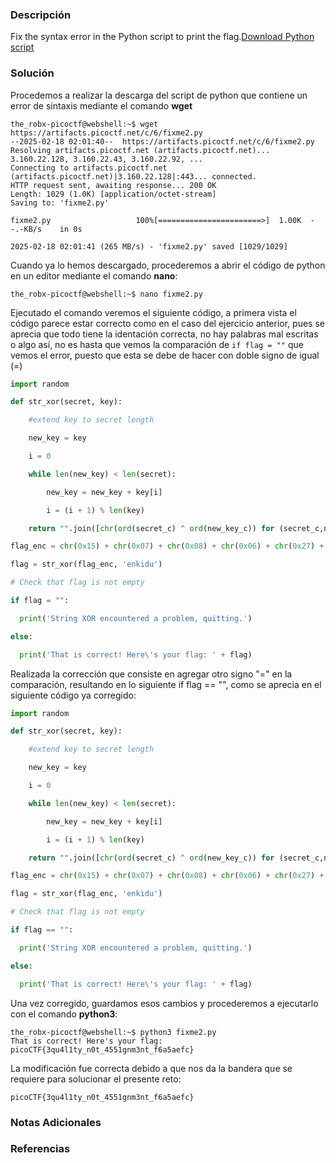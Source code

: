 ### Descripción
Fix the syntax error in the Python script to print the flag.[Download Python script](https://artifacts.picoctf.net/c/6/fixme2.py)
### Solución
Procedemos a realizar la descarga del script de python que contiene un error de sintaxis mediante el comando **wget**

```shell
the_robx-picoctf@webshell:~$ wget https://artifacts.picoctf.net/c/6/fixme2.py
--2025-02-18 02:01:40--  https://artifacts.picoctf.net/c/6/fixme2.py
Resolving artifacts.picoctf.net (artifacts.picoctf.net)... 3.160.22.128, 3.160.22.43, 3.160.22.92, ...
Connecting to artifacts.picoctf.net (artifacts.picoctf.net)|3.160.22.128|:443... connected.
HTTP request sent, awaiting response... 200 OK
Length: 1029 (1.0K) [application/octet-stream]
Saving to: 'fixme2.py'

fixme2.py                   100%[=======================>]  1.00K  --.-KB/s    in 0s      

2025-02-18 02:01:41 (265 MB/s) - 'fixme2.py' saved [1029/1029]
```

Cuando ya lo hemos descargado, procederemos a abrir el código de python en un editor mediante el comando **nano**:

```shell
the_robx-picoctf@webshell:~$ nano fixme2.py 
```

Ejecutado el comando veremos el siguiente código, a primera vista el código parece estar correcto como en el caso del ejercicio anterior, pues se aprecia que todo tiene la identación correcta, no hay palabras mal escritas o algo así, no es hasta que vemos la comparación de `if flag = ""` que vemos el error, puesto que esta se debe de hacer con doble signo de igual (=)

```python
import random

def str_xor(secret, key):

    #extend key to secret length

    new_key = key

    i = 0

    while len(new_key) < len(secret):

        new_key = new_key + key[i]

        i = (i + 1) % len(key)        

    return "".join([chr(ord(secret_c) ^ ord(new_key_c)) for (secret_c,new_key_c) in zip(secret,new_key)])

flag_enc = chr(0x15) + chr(0x07) + chr(0x08) + chr(0x06) + chr(0x27) + chr(0x21) + chr(0x23) + chr(0x15) + chr(0x58) + chr(0x18) + chr(0x11) + chr(0x41) + chr(0x09) + chr(0x5f) + chr(0x1f) + chr(0x10) + chr(0x3b) + chr(0x1b) + chr(0x55) + chr(0x1a) + chr(0x34) + chr(0x5d) + chr(0x51) + chr(0x40) + chr(0x54) + chr(0x09) + chr(0x05) + chr(0x04) + chr(0x57) + chr(0x1b) + chr(0x11) + chr(0x31) + chr(0x0d) + chr(0x5f) + chr(0x05) + chr(0x40) + chr(0x04) + chr(0x0b) + chr(0x0d) + chr(0x0a) + chr(0x19)

flag = str_xor(flag_enc, 'enkidu')

# Check that flag is not empty

if flag = "":

  print('String XOR encountered a problem, quitting.')

else:

  print('That is correct! Here\'s your flag: ' + flag)
```

Realizada la corrección que consiste en agregar otro signo "=" en la comparación, resultando en lo siguiente if flag == "", como se aprecia en el siguiente código ya corregido: 

```python
import random

def str_xor(secret, key):

    #extend key to secret length

    new_key = key

    i = 0

    while len(new_key) < len(secret):

        new_key = new_key + key[i]

        i = (i + 1) % len(key)        

    return "".join([chr(ord(secret_c) ^ ord(new_key_c)) for (secret_c,new_key_c) in zip(secret,new_key)])

flag_enc = chr(0x15) + chr(0x07) + chr(0x08) + chr(0x06) + chr(0x27) + chr(0x21) + chr(0x23) + chr(0x15) + chr(0x58) + chr(0x18) + chr(0x11) + chr(0x41) + chr(0x09) + chr(0x5f) + chr(0x1f) + chr(0x10) + chr(0x3b) + chr(0x1b) + chr(0x55) + chr(0x1a) + chr(0x34) + chr(0x5d) + chr(0x51) + chr(0x40) + chr(0x54) + chr(0x09) + chr(0x05) + chr(0x04) + chr(0x57) + chr(0x1b) + chr(0x11) + chr(0x31) + chr(0x0d) + chr(0x5f) + chr(0x05) + chr(0x40) + chr(0x04) + chr(0x0b) + chr(0x0d) + chr(0x0a) + chr(0x19)

flag = str_xor(flag_enc, 'enkidu')

# Check that flag is not empty

if flag == "":

  print('String XOR encountered a problem, quitting.')

else:

  print('That is correct! Here\'s your flag: ' + flag)
```

Una vez corregido, guardamos esos cambios y procederemos a ejecutarlo con el comando **python3**:

```shell
the_robx-picoctf@webshell:~$ python3 fixme2.py
That is correct! Here's your flag: picoCTF{3qu4l1ty_n0t_4551gnm3nt_f6a5aefc}
```

La modificación fue correcta debido a que nos da la bandera que se requiere para solucionar el presente reto:

```
picoCTF{3qu4l1ty_n0t_4551gnm3nt_f6a5aefc}
```
### Notas Adicionales

### Referencias